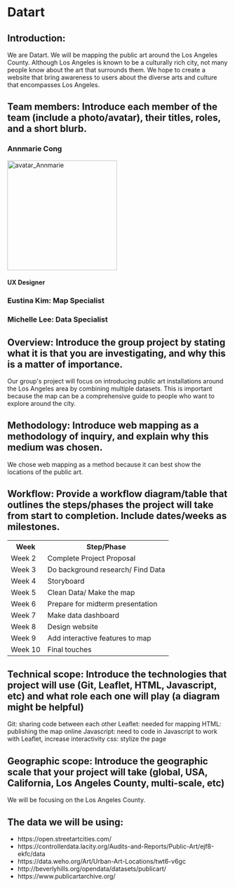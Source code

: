 # Datart
## Introduction:
We are Datart. We will be mapping the public art around the Los Angeles County. Although Los Angeles is known to be a culturally rich city, not many people know about the art that surrounds them. We hope to create a website that bring awareness to users about the diverse arts and culture that encompasses Los Angeles.
## Team members: Introduce each member of the team (include a photo/avatar), their titles, roles, and a short blurb.
### Annmarie Cong
<img src="https://media.discordapp.net/attachments/694477786131202048/829939480735645737/image0.jpg" alt = "avatar_Annmarie" width="250"/>

#### UX Designer

### Eustina Kim: Map Specialist<br/>
### Michelle Lee: Data Specialist<br/>
## Overview: Introduce the group project by stating what it is that you are investigating, and why this is a matter of importance.
Our group's project will focus on introducing public art installations around the Los Angeles area by combining multiple datasets. This is important because the map can be a comprehensive guide to people who want to explore around the city. 
## Methodology: Introduce web mapping as a methodology of inquiry, and explain why this medium was chosen.
We chose web mapping as a method because it can best show the locations of the public art.
## Workflow: Provide a workflow diagram/table that outlines the steps/phases the project will take from start to completion. Include dates/weeks as milestones.
<table>
  <tr>
    <th>Week</th>
    <th>Step/Phase</th> 
  </tr>
  <tr>
    <td>Week 2</td>
    <td>Complete Project Proposal</td>
  </tr>
  <tr>
    <td>Week 3</td>
    <td>Do background research/ Find Data</td>
  </tr>
  <tr>
    <td>Week 4</td>
    <td>Storyboard</td>
  </tr>
  <tr>
    <td>Week 5</td>
    <td>Clean Data/ Make the map</td>
  </tr> 
  <tr>
    <td>Week 6</td>
    <td>Prepare for midterm presentation</td>
  </tr>
  <tr>
    <td>Week 7</td>
    <td>Make data dashboard</td>
  </tr>
  <tr>
    <td>Week 8</td>
    <td>Design website</td>
  </tr>
  <tr>
    <td>Week 9</td>
    <td>Add interactive features to map</td>
  </tr>
  <tr>
    <td>Week 10</td>
    <td>Final touches</td>
  </tr>
</table> 

## Technical scope: Introduce the technologies that project will use (Git, Leaflet, HTML, Javascript, etc) and what role each one will play (a diagram might be helpful)
Git: sharing code between each other
Leaflet: needed for mapping
HTML: publishing the map online
Javascript: need to code in Javascript to work with Leaflet, increase interactivity
css: stylize the page

## Geographic scope: Introduce the geographic scale that your project will take (global, USA, California, Los Angeles County, multi-scale, etc)
We will be focusing on the Los Angeles County.

## The data we will be using:
<ul>
  <li>https://open.streetartcities.com/</li>
  <li>https://controllerdata.lacity.org/Audits-and-Reports/Public-Art/ejf8-ekfc/data</li>
  <li>https://data.weho.org/Art/Urban-Art-Locations/twt6-v6gc</li>
  <li>http://beverlyhills.org/opendata/datasets/publicart/</li>
  <li>https://www.publicartarchive.org/</li>
</ul>


